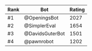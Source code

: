 Rank|Bot|Rating
---|---|---
#1|@OpeningsBot|2027
#2|@SimplerEval|1654
#3|@DavidsGuterBot|1501
#4|@pawnrobot|1202
